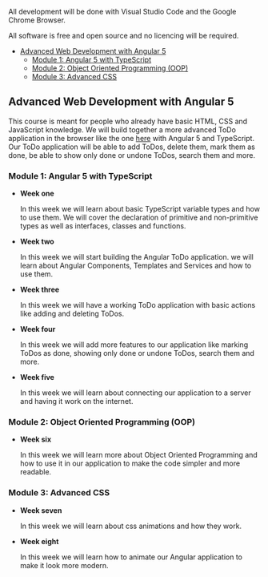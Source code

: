 
All development will be done with Visual Studio Code and the Google Chrome Browser.

All software is free and open source and no licencing will be required.

- [Advanced Web Development with Angular 5](#advanced-web-development-with-angular-5)
    - [Module 1: Angular 5 with TypeScript](#module-1-angular-5-with-typescript)
    - [Module 2: Object Oriented Programming (OOP)](#module-2-object-oriented-programming-oop)
    - [Module 3: Advanced CSS](#module-3-advanced-css)

## Advanced Web Development with Angular 5

This course is meant for people who already have basic HTML, CSS and JavaScript knowledge. We will build together a more advanced ToDo application in the browser like the one [here](http://todomvc.com/examples/angularjs/#/) with Angular 5 and TypeScript. Our ToDo application will be able to add ToDos, delete them, mark them as done, be able to show only done or undone ToDos, search them and more.

### Module 1: Angular 5 with TypeScript
- **Week one** 

    In this week we will learn about basic TypeScript variable types and how to use them. We will cover the declaration of primitive and non-primitive types as well as interfaces, classes and functions.

- **Week two**

    In this week we will start building the Angular ToDo application. we will learn about Angular Components, Templates and Services and how to use them.

- **Week three**

    In this week we will have a working ToDo application with basic actions like adding and deleting ToDos.

- **Week four**

    In this week we will add more features to our application like marking ToDos as done, showing only done or undone ToDos, search them and more.

- **Week five**

    In this week we will learn about connecting our application to a server and having it work on the internet.

### Module 2: Object Oriented Programming (OOP)
- **Week six**

    In this week we will learn more about Object Oriented Programming and how to use it in our application to make the code simpler and more readable.

### Module 3: Advanced CSS
- **Week seven**

    In this week we will learn about css animations and how they work.

- **Week eight**

    In this week we will learn how to animate our Angular application to make it look more modern.
